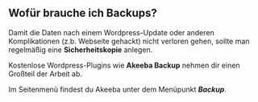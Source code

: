 ## Wofür brauche ich Backups?

Damit die Daten nach einem Wordpress-Update oder anderen Komplikationen (z.b. Webseite gehackt) nicht verloren gehen, sollte man regelmäßig eine **Sicherheitskopie** anlegen.

Kostenlose Wordpress-Plugins wie **Akeeba Backup** nehmen dir einen Großteil der Arbeit ab.

Im Seitenmenü findest du Akeeba unter dem Menüpunkt _**Backup**_.
